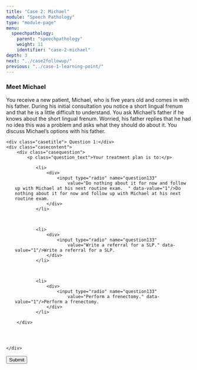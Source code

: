 ```yaml
---
title: "Case 2: Michael"
module: "Speech Pathology"
type: "module-page"
menu:
  speechpathology:
    parent: "speechpathology"
    weight: 11
    identifier: "case-2-michael"
depth: 3
next: "../case2followup/"
previous: "../case-1-learning-point/"
---
```

<form method="post" action="."><div class="pageblock"><h3>Meet Michael</h3><p>You receive a new patient, Michael, who is five years old and comes in with his father. During his initial consultation you notice a short lingual frenum and that he is a little difficult to understand. You ask Michael’s father if he knows about the short lingual frenum. Worried, his father replies that he had no idea this was a problem and asks what they should do about it. You discuss Michael’s options with his father.</p>
</div><div class="pageblock quiz_cases">










  




<div class="cases">
    
    <div class="casetitle"> Question 1:</div>
    <div class="casecontent">
        <div class="casequestion">
            <p class="question_text">Your treatment plan is to:</p>
            
                
                    

<ol type="A">
    
        
            <li>
                <div>
                    <input type="radio" name="question133"
                        value="Do nothing about it for now and follow up with Michael at his next routine exam.  " data-value="1"/>Do nothing about it for now and follow up with Michael at his next routine exam.  
                </div>
            </li>
        
    
        
            <li>
                <div>
                    <input type="radio" name="question133"
                        value="Write a referral for a SLP." data-value="1"/>Write a referral for a SLP.
                </div>
            </li>
        
    
        
            <li>
                <div>
                    <input type="radio" name="question133"
                        value="Perform a frenectomy." data-value="1"/>Perform a frenectomy.
                </div>
            </li>
        
    
</ol>

                

                

                
            
        </div>

        
            
        
    </div>
</div>




</div><div class="submit-container"><input class="btn btn-info btn-submit-section" type="submit" value="Submit" /></div></form>